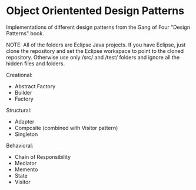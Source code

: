 # Object Orientented Design Patterns

Implementations of different design patterns from the Gang of Four "Design Patterns" book.

NOTE: All of the folders are Eclipse Java projects. If you have Eclipse, just clone the repository and set the 
Eclipse workspace to point to the cloned repository. 
Otherwise use only /src/ and /test/ folders and ignore all the hidden files and folders.

Creational:

- Abstract Factory
- Builder
- Factory

Structural:

- Adapter
- Composite (combined with Visitor pattern)
- Singleton

Behavioral:

- Chain of Responsibility
- Mediator
- Memento
- State
- Visitor
